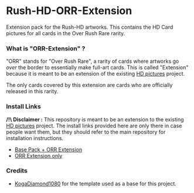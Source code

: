 # Rush-HD-ORR-Extension
Extension pack for the Rush-HD artworks.
This contains the HD Card pictures for all cards in the Over Rush Rare rarity.

### What is "ORR-Extension" ?

"ORR" stands for "Over Rush Rare", a rarity of cards where artworks go *over* the border to essentially make full-art cards.
This is called "Extension" because it is meant to be an extension of the existing [HD pictures](https://github.com/Yoshi80/Rush-HD-Pictures) project.

The only cards covered by this extension are cards who are officially released in this rarity.

### Install Links

**/!\ Disclaimer :** This repository is meant to be an extension to the existing [HD pictures](https://github.com/Yoshi80/Rush-HD-Pictures) project. The install links provided here are only there in case people want them, but they should refer to the main repository for installation instructions.

- [Base Pack + ORR Extension](https://www.mediafire.com/file/ebzmqkv3vs9pc0y/user_configs.json/file)
- [ORR Extension only](https://www.mediafire.com/file/ba2nro78tpd6777/user_configs.json/file)

### Credits

- [KogaDiamond1080](https://www.deviantart.com/kogadiamond1080/art/Rush-Duel-Template-864204918) for the template used as a base for this project.